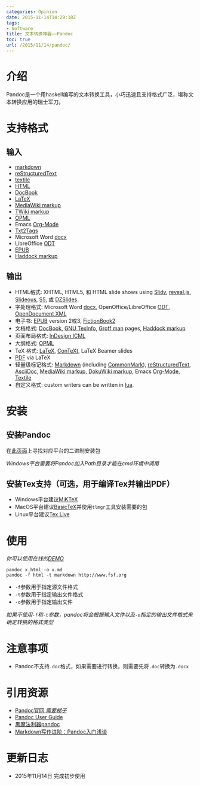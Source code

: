 ```yaml
---
categories: Opinion
date: 2015-11-14T14:29:18Z
tags:
- Software
title: 文本转换神器——Pandoc
toc: true
url: /2015/11/14/pandoc/
---
```


# 介绍

Pandoc是一个用haskell编写的文本转换工具，小巧迅速且支持格式广泛，堪称文本转换应用的瑞士军刀。

<!--more-->

# 支持格式

## 输入
- [markdown](http://daringfireball.net/projects/markdown/)
- [reStructuredText](http://docutils.sourceforge.net/docs/ref/rst/introduction.html)
- [textile](http://redcloth.org/textile)
- [HTML](http://www.w3.org/TR/html40/)
- [DocBook](http://www.docbook.org/)
- [LaTeX](http://www.latex-project.org/)
- [MediaWiki markup](http://www.mediawiki.org/wiki/Help:Formatting)
- [TWiki markup](http://twiki.org/cgi-bin/view/TWiki/TextFormattingRules)
- [OPML](http://dev.opml.org/spec2.html)
- Emacs [Org-Mode](http://orgmode.org)
- [Txt2Tags](http://txt2tags.org/)
- Microsoft Word [docx](http://www.microsoft.com/interop/openup/openxml/default.aspx)
- LibreOffice [ODT](http://en.wikipedia.org/wiki/OpenDocument)
- [EPUB](http://en.wikipedia.org/wiki/EPUB)
- [Haddock markup](http://www.haskell.org/haddock/doc/html/ch03s08.html)

## 输出
-   HTML格式: XHTML, HTML5, 和 HTML slide shows using
    [Slidy](http://www.w3.org/Talks/Tools/Slidy),
    [reveal.js](http://lab.hakim.se/reveal-js/),
    [Slideous](http://goessner.net/articles/slideous/),
    [S5](http://meyerweb.com/eric/tools/s5/), 或
    [DZSlides](http://paulrouget.com/dzslides/).
-   字处理格式: Microsoft Word
    [docx](http://www.microsoft.com/interop/openup/openxml/default.aspx),
    OpenOffice/LibreOffice
    [ODT](http://en.wikipedia.org/wiki/OpenDocument), [OpenDocument
    XML](http://opendocument.xml.org/)
-   电子书: [EPUB](http://en.wikipedia.org/wiki/EPUB) version 2或3,
    [FictionBook2](http://www.fictionbook.org/index.php/Eng:XML_Schema_Fictionbook_2.1)
-   文档格式: [DocBook](http://www.docbook.org/), [GNU
    TexInfo](http://www.gnu.org/software/texinfo/), [Groff
    man](http://www.gnu.org/software/groff/groff.html) pages, [Haddock
    markup](http://www.haskell.org/haddock/doc/html/ch03s08.html)
-   页面布局格式: [InDesign
    ICML](https://www.adobe.com/content/dam/Adobe/en/devnet/indesign/cs55-docs/IDML/idml-specification.pdf)
-   大纲格式: [OPML](http://dev.opml.org/spec2.html)
-   TeX 格式: [LaTeX](http://www.latex-project.org/),
    [ConTeXt](http://www.pragma-ade.nl/), LaTeX Beamer slides
-   [PDF](http://en.wikipedia.org/wiki/Portable_Document_Format) via
    LaTeX
-   轻量级标记格式:
    [Markdown](http://daringfireball.net/projects/markdown/) (including
    [CommonMark](http://commonmark.org)),
    [reStructuredText](http://docutils.sourceforge.net/docs/ref/rst/introduction.html),
    [AsciiDoc](http://www.methods.co.nz/asciidoc/), [MediaWiki
    markup](http://www.mediawiki.org/wiki/Help:Formatting), [DokuWiki
    markup](https://www.dokuwiki.org/wiki:syntax), Emacs
    [Org-Mode](http://orgmode.org),
    [Textile](http://redcloth.org/textile)
-   自定义格式: custom writers can be written in
    [lua](http://www.lua.org).

# 安装

## 安装Pandoc
在[此页面](https://github.com/jgm/pandoc/releases)上寻找对应平台的二进制安装包

*Windows平台需要将Pandoc加入Path目录才能在cmd环境中调用*

## 安装Tex支持（可选，用于编译Tex并输出PDF）

- Windows平台建议[MiKTeX](http://miktex.org/)
- MacOS平台建议[BasicTeX](http://www.tug.org/mactex/morepackages.html)并使用`tlmgr`工具安装需要的包
- Linux平台建议[Tex Live](http://www.tug.org/texlive/)

# 使用

*你可以使用在线的[DEMO](http://pandoc.org/try/)*


```
pandoc x.html -o x.md
pandoc -f html -t markdown http://www.fsf.org
```

- `-f`参数用于指定源文件格式
- `-t`参数用于指定输出文件格式
- `-o`参数用于指定输出文件

*如果不使用`-f`和`-t`参数，pandoc将会根据输入文件以及`-o`指定的输出文件格式来确定转换的格式类型*

# 注意事项

- Pandoc不支持`.doc`格式，如果需要进行转换，则需要先将`.doc`转换为`.docx`

# 引用资源

- [Pandoc官网 *需要梯子* ](http://pandoc.org/)
- [Pandoc User Guide](http://pandoc.org/README.html)
- [黑魔法利器pandoc](http://yanping.me/cn/blog/2012/03/13/pandoc/)
- [Markdown写作进阶：Pandoc入门浅谈](http://www.yangzhiping.com/tech/pandoc.html)

# 更新日志

- 2015年11月14日 完成初步使用
